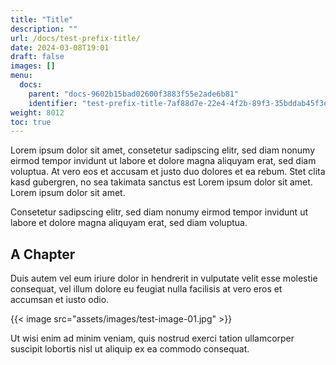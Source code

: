 ```yaml
---
title: "Title"
description: ""
url: /docs/test-prefix-title/
date: 2024-03-08T19:01
draft: false
images: []
menu:
  docs:
    parent: "docs-9602b15bad02600f3883f55e2ade6b81"
    identifier: "test-prefix-title-7af88d7e-22e4-4f2b-89f3-35bddab45f3e"
weight: 8012
toc: true
---
```



Lorem ipsum dolor sit amet, consetetur sadipscing elitr, sed diam nonumy eirmod tempor invidunt ut labore et dolore magna aliquyam erat, sed diam voluptua. At vero eos et accusam et justo duo dolores et ea rebum. Stet clita kasd gubergren, no sea takimata sanctus est Lorem ipsum dolor sit amet. Lorem ipsum dolor sit amet.


Consetetur sadipscing elitr, sed diam nonumy eirmod tempor invidunt ut labore et dolore magna aliquyam erat, sed diam voluptua.

## A Chapter

Duis autem vel eum iriure dolor in hendrerit in vulputate velit esse molestie consequat, vel illum dolore eu feugiat nulla facilisis at vero eros et accumsan et iusto odio.

{{< image src="assets/images/test-image-01.jpg" >}}

Ut wisi enim ad minim veniam, quis nostrud exerci tation ullamcorper suscipit lobortis nisl ut aliquip ex ea commodo consequat.   
